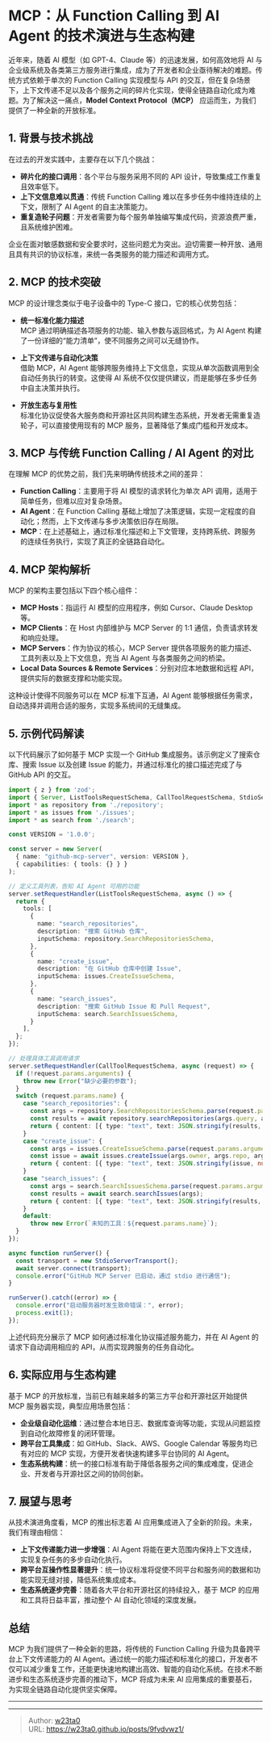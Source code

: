 # MCP：从 Function Calling 到 AI Agent 的技术演进与生态构建


近年来，随着 AI 模型（如 GPT-4、Claude 等）的迅速发展，如何高效地将 AI 与企业级系统及各类第三方服务进行集成，成为了开发者和企业亟待解决的难题。传统方式依赖于单次的 Function Calling 实现模型与 API 的交互，但在复杂场景下，上下文传递不足以及各个服务之间的碎片化实现，使得全链路自动化成为难题。为了解决这一痛点，**Model Context Protocol（MCP）** 应运而生，为我们提供了一种全新的开放标准。

## 1. 背景与技术挑战

在过去的开发实践中，主要存在以下几个挑战：

- **碎片化的接口调用**：各个平台与服务采用不同的 API 设计，导致集成工作重复且效率低下。
- **上下文信息难以贯通**：传统 Function Calling 难以在多步任务中维持连续的上下文，限制了 AI Agent 的自主决策能力。
- **重复造轮子问题**：开发者需要为每个服务单独编写集成代码，资源浪费严重，且系统维护困难。

企业在面对敏感数据和安全要求时，这些问题尤为突出。迫切需要一种开放、通用且具有共识的协议标准，来统一各类服务的能力描述和调用方式。

## 2. MCP 的技术突破

MCP 的设计理念类似于电子设备中的 Type-C 接口，它的核心优势包括：

- **统一标准化能力描述**  
  MCP 通过明确描述各项服务的功能、输入参数与返回格式，为 AI Agent 构建了一份详细的“能力清单”，使不同服务之间可以无缝协作。

- **上下文传递与自动化决策**  
  借助 MCP，AI Agent 能够跨服务维持上下文信息，实现从单次函数调用到全自动任务执行的转变。这使得 AI 系统不仅仅提供建议，而是能够在多步任务中自主决策并执行。

- **开放生态与复用性**  
  标准化协议促使各大服务商和开源社区共同构建生态系统，开发者无需重复造轮子，可以直接使用现有的 MCP 服务，显著降低了集成门槛和开发成本。

## 3. MCP 与传统 Function Calling / AI Agent 的对比

在理解 MCP 的优势之前，我们先来明确传统技术之间的差异：

- **Function Calling**：主要用于将 AI 模型的请求转化为单次 API 调用，适用于简单任务，但难以应对复杂场景。
- **AI Agent**：在 Function Calling 基础上增加了决策逻辑，实现一定程度的自动化；然而，上下文传递与多步决策依旧存在局限。
- **MCP**：在上述基础上，通过标准化描述和上下文管理，支持跨系统、跨服务的连续任务执行，实现了真正的全链路自动化。

## 4. MCP 架构解析

MCP 的架构主要包括以下四个核心组件：

- **MCP Hosts**：指运行 AI 模型的应用程序，例如 Cursor、Claude Desktop 等。
- **MCP Clients**：在 Host 内部维护与 MCP Server 的 1:1 通信，负责请求转发和响应处理。
- **MCP Servers**：作为协议的核心，MCP Server 提供各项服务的能力描述、工具列表以及上下文信息，充当 AI Agent 与各类服务之间的桥梁。
- **Local Data Sources & Remote Services**：分别对应本地数据和远程 API，提供实际的数据支撑和功能实现。

这种设计使得不同服务可以在 MCP 标准下互通，AI Agent 能够根据任务需求，自动选择并调用合适的服务，实现多系统间的无缝集成。

## 5. 示例代码解读

以下代码展示了如何基于 MCP 实现一个 GitHub 集成服务。该示例定义了搜索仓库、搜索 Issue 以及创建 Issue 的能力，并通过标准化的接口描述完成了与 GitHub API 的交互。

```typescript
import { z } from 'zod';
import { Server, ListToolsRequestSchema, CallToolRequestSchema, StdioServerTransport } from 'mcp-sdk';
import * as repository from './repository';
import * as issues from './issues';
import * as search from './search';

const VERSION = '1.0.0';

const server = new Server(
  { name: "github-mcp-server", version: VERSION },
  { capabilities: { tools: {} } }
);

// 定义工具列表，告知 AI Agent 可用的功能
server.setRequestHandler(ListToolsRequestSchema, async () => {
  return {
    tools: [
      {
        name: "search_repositories",
        description: "搜索 GitHub 仓库",
        inputSchema: repository.SearchRepositoriesSchema,
      },
      {
        name: "create_issue",
        description: "在 GitHub 仓库中创建 Issue",
        inputSchema: issues.CreateIssueSchema,
      },
      {
        name: "search_issues",
        description: "搜索 GitHub Issue 和 Pull Request",
        inputSchema: search.SearchIssuesSchema,
      }
    ],
  };
});

// 处理具体工具调用请求
server.setRequestHandler(CallToolRequestSchema, async (request) => {
  if (!request.params.arguments) {
    throw new Error("缺少必要的参数");
  }
  switch (request.params.name) {
    case "search_repositories": {
      const args = repository.SearchRepositoriesSchema.parse(request.params.arguments);
      const results = await repository.searchRepositories(args.query, args.page, args.perPage);
      return { content: [{ type: "text", text: JSON.stringify(results, null, 2) }] };
    }
    case "create_issue": {
      const args = issues.CreateIssueSchema.parse(request.params.arguments);
      const issue = await issues.createIssue(args.owner, args.repo, args.options);
      return { content: [{ type: "text", text: JSON.stringify(issue, null, 2) }] };
    }
    case "search_issues": {
      const args = search.SearchIssuesSchema.parse(request.params.arguments);
      const results = await search.searchIssues(args);
      return { content: [{ type: "text", text: JSON.stringify(results, null, 2) }] };
    }
    default:
      throw new Error(`未知的工具：${request.params.name}`);
  }
});

async function runServer() {
  const transport = new StdioServerTransport();
  await server.connect(transport);
  console.error("GitHub MCP Server 已启动，通过 stdio 进行通信");
}

runServer().catch((error) => {
  console.error("启动服务器时发生致命错误：", error);
  process.exit(1);
});
```

上述代码充分展示了 MCP 如何通过标准化协议描述服务能力，并在 AI Agent 的请求下自动调用相应的 API，从而实现跨服务的任务自动化。

## 6. 实际应用与生态构建

基于 MCP 的开放标准，当前已有越来越多的第三方平台和开源社区开始提供 MCP 服务器实现，典型应用场景包括：

- **企业级自动化运维**：通过整合本地日志、数据库查询等功能，实现从问题监控到自动化故障修复的闭环管理。
- **跨平台工具集成**：如 GitHub、Slack、AWS、Google Calendar 等服务均已有对应的 MCP 实现，方便开发者快速构建多平台协同的 AI Agent。
- **生态系统构建**：统一的接口标准有助于降低各服务之间的集成难度，促进企业、开发者与开源社区之间的协同创新。

## 7. 展望与思考

从技术演进角度看，MCP 的推出标志着 AI 应用集成进入了全新的阶段。未来，我们有理由相信：

- **上下文传递能力进一步增强**：AI Agent 将能在更大范围内保持上下文连续，实现复杂任务的多步自动化执行。
- **跨平台互操作性显著提升**：统一协议标准将促使不同平台和服务间的数据和功能实现无缝对接，降低系统集成成本。
- **生态系统逐步完善**：随着各大平台和开源社区的持续投入，基于 MCP 的应用和工具将日益丰富，推动整个 AI 自动化领域的深度发展。

## 总结

MCP 为我们提供了一种全新的思路，将传统的 Function Calling 升级为具备跨平台上下文传递能力的 AI Agent。通过统一的能力描述和标准化的接口，开发者不仅可以减少重复工作，还能更快速地构建出高效、智能的自动化系统。在技术不断进步和生态系统逐步完善的推动下，MCP 将成为未来 AI 应用集成的重要基石，为实现全链路自动化提供坚实保障。

---

---

> Author: [w23ta0](https://github.com/w23ta0)  
> URL: https://w23ta0.github.io/posts/9fvdvwz1/  

